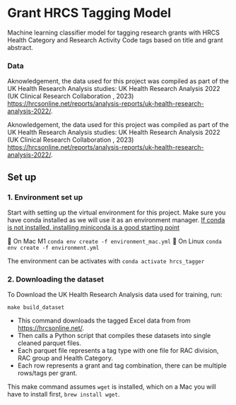 # Grant HRCS Tagging Model
Machine learning classifier model for tagging research grants with HRCS Health Category and Research Activity Code tags based on title and grant abstract.

### Data
Aknowledgement, the data used for this project was compiled as part of the UK Health Research Analysis studies: UK Health Research Analysis 2022 (UK Clinical Research Collaboration , 2023) https://hrcsonline.net/reports/analysis-reports/uk-health-research-analysis-2022/.

Aknowledgement, the data used for this project was compiled as part of the UK Health Research Analysis studies: UK Health Research Analysis 2022 (UK Clinical Research Collaboration , 2023) https://hrcsonline.net/reports/analysis-reports/uk-health-research-analysis-2022/.

## Set up

### 1. Environment set up

Start with setting up the virtual environment for this project. Make sure you have conda installed as we will use it as an environment manager. [If conda is not installed, installing miniconda is a good starting point](https://docs.anaconda.com/miniconda/install/#quick-command-line-install)

:green_apple: On Mac M1 `conda env create -f environment_mac.yml` 
:penguin: On Linux `conda env create -f environment.yml` 

The environment can be activates with `conda activate hrcs_tagger`

### 2. Downloading the dataset

To Download the UK Health Research Analysis data used for training, run: 

```shell
make build_dataset
```
- This command downloads the tagged Excel data from from https://hrcsonline.net/.
- Then calls a Python script that compiles these datasets into single cleaned parquet files.
- Each parquet file represents a tag type with one file for RAC division, RAC group and Health Category.
- Each row represents a grant and tag combination, there can be multiple rows/tags per grant.

This make command assumes `wget` is installed, which on a Mac you will have to install first, `brew install wget`.